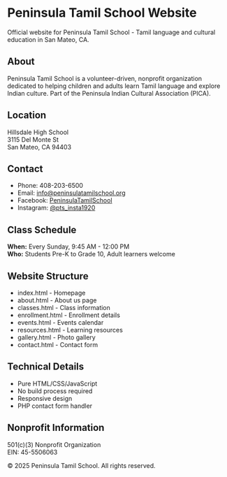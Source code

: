 # Peninsula Tamil School Website

Official website for Peninsula Tamil School - Tamil language and cultural education in San Mateo, CA.

## About
Peninsula Tamil School is a volunteer-driven, nonprofit organization dedicated to helping children and adults learn Tamil language and explore Indian culture. Part of the Peninsula Indian Cultural Association (PICA).

## Location
Hillsdale High School  
3115 Del Monte St  
San Mateo, CA 94403

## Contact
- Phone: 408-203-6500
- Email: info@peninsulatamilschool.org
- Facebook: [PeninsulaTamilSchool](https://www.facebook.com/PeninsulaTamilSchool)
- Instagram: [@pts_insta1920](https://www.instagram.com/pts_insta1920)

## Class Schedule
**When:** Every Sunday, 9:45 AM - 12:00 PM  
**Who:** Students Pre-K to Grade 10, Adult learners welcome

## Website Structure
- index.html - Homepage
- about.html - About us page
- classes.html - Class information
- enrollment.html - Enrollment details  
- events.html - Events calendar
- resources.html - Learning resources
- gallery.html - Photo gallery
- contact.html - Contact form

## Technical Details
- Pure HTML/CSS/JavaScript
- No build process required
- Responsive design
- PHP contact form handler

## Nonprofit Information
501(c)(3) Nonprofit Organization  
EIN: 45-5506063

© 2025 Peninsula Tamil School. All rights reserved.
